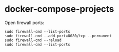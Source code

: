 # docker-compose-projects
Open firewall ports:
```
sudo firewall-cmd --list-ports
sudo firewall-cmd --add-port=8080/tcp --permanent
sudo firewall-cmd --reload
sudo firewall-cmd --list-ports
```
